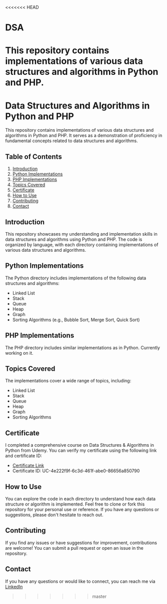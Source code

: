 <<<<<<< HEAD
# DSA
This repository contains implementations of various data structures and algorithms in Python and PHP.
=======
# Data Structures and Algorithms in Python and PHP

This repository contains implementations of various data structures and algorithms in Python and PHP. It serves as a demonstration of proficiency in fundamental concepts related to data structures and algorithms.

## Table of Contents

1. [Introduction](#introduction)
2. [Python Implementations](#python-implementations)
3. [PHP Implementations](#php-implementations)
4. [Topics Covered](#topics-covered)
5. [Certificate](#certificate)
6. [How to Use](#how-to-use)
7. [Contributing](#contributing)
8. [Contact](#contact)

## Introduction

This repository showcases my understanding and implementation skills in data structures and algorithms using Python and PHP. The code is organized by language, with each directory containing implementations of various data structures and algorithms.

## Python Implementations

The Python directory includes implementations of the following data structures and algorithms:

- Linked List
- Stack
- Queue
- Heap
- Graph
- Sorting Algorithms (e.g., Bubble Sort, Merge Sort, Quick Sort)

## PHP Implementations

The PHP directory includes similar implementations as in Python. Currently working on it.

## Topics Covered

The implementations cover a wide range of topics, including:

- Linked List
- Stack
- Queue
- Heap
- Graph
- Sorting Algorithms

## Certificate

I completed a comprehensive course on Data Structures & Algorithms in Python from Udemy. You can verify my certificate using the following link and certificate ID:

- [Certificate Link](udemy.com/certificate/UC-4e222f9f-6c3d-461f-abe0-86656a850790)
- Certificate ID: UC-4e222f9f-6c3d-461f-abe0-86656a850790

## How to Use

You can explore the code in each directory to understand how each data structure or algorithm is implemented. Feel free to clone or fork this repository for your personal use or reference. If you have any questions or suggestions, please don't hesitate to reach out.

## Contributing

If you find any issues or have suggestions for improvement, contributions are welcome! You can submit a pull request or open an issue in the repository.

## Contact

If you have any questions or would like to connect, you can reach me via [LinkedIn](linkedin.com/in/tejpatel-9bba24222) 
>>>>>>> master
